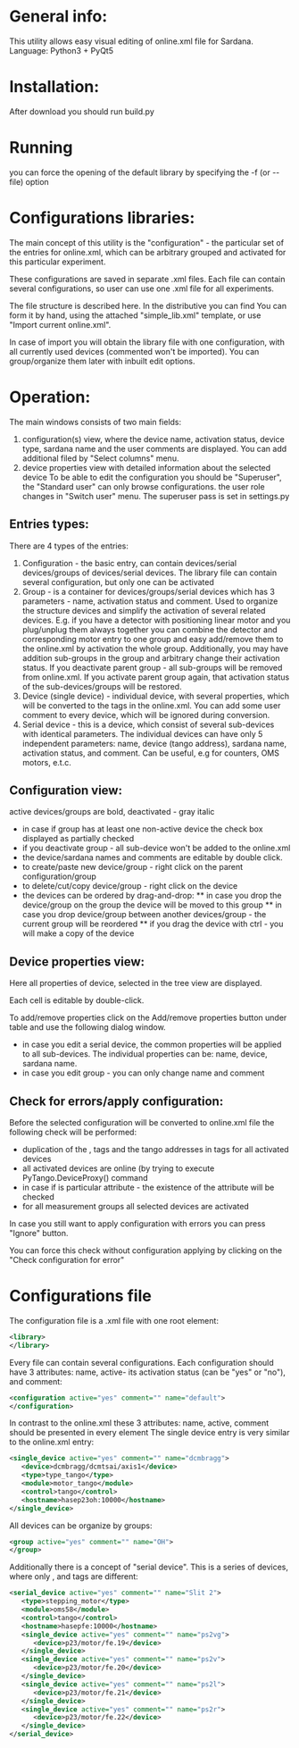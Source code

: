 # General info:
This utility allows easy visual editing of online.xml file for Sardana. Language: Python3 + PyQt5 

# Installation:
After download you should run build.py

# Running
you can force the opening of the default library by specifying the -f (or --file) option

# Configurations libraries:
The main concept of this utility is the "configuration" - the particular set of the entries for online.xml, which can be arbitrary grouped and activated for this particular experiment.

These configurations are saved in separate .xml files. Each file can contain several configurations, so user can use one .xml file for all experiments.

The file structure is described here.  In the distributive you can find You can form it by hand, using the attached "simple_lib.xml" template, or use "Import current online.xml". 

In case of import you will obtain the library file with one configuration, with all currently used devices (commented won't be imported). You can group/organize them later with inbuilt edit options.

# Operation:
The main windows consists of two main fields:

1. configuration(s) view, where the device name, activation status, device type, sardana name and the user comments are displayed. You can add additional filed by "Select columns" menu.
2. device properties view with detailed information about the selected device
To be able to edit the configuration you should be "Superuser", the "Standard user" can only browse configurations. the user role changes in "Switch user" menu. The superuser pass is set in settings.py

## Entries types:
There are 4 types of the entries:

1. Configuration - the basic entry, can contain devices/serial devices/groups of devices/serial devices. The library file can contain several configuration, but only one can be activated
2. Group - is a container for devices/groups/serial devices which has 3 parameters - name, activation status and comment. Used to organize the structure devices and simplify the activation of several related devices. E.g. if you have a detector with positioning linear motor and you plug/unplug them always together you can combine the detector and corresponding motor entry to one group and easy add/remove them to the online.xml by activation the whole group. Additionally, you may have addition sub-groups in the group and arbitrary change their activation status. If you deactivate parent group - all sub-groups will be removed from online.xml. If you activate parent group again, that activation status of the sub-devices/groups will be restored.
3. Device (single device) - individual device, with several properties, which will be converted to the tags in the online.xml.  You can add some user comment to every device, which will be ignored during conversion.
4. Serial device - this is a device, which consist of several sub-devices with identical parameters. The individual devices can have only 5 independent parameters: name, device (tango address), sardana name, activation status, and comment. Can be useful, e.g for counters, OMS motors, e.t.c.
## Configuration view:
active devices/groups are bold, deactivated - gray italic 
* in case if group has at least one non-active device the check box displayed as partially checked
* if you deactivate group - all sub-device won't be added to the online.xml
* the device/sardana names and comments are editable by double click.
* to create/paste new device/group - right click on the parent configuration/group 
* to delete/cut/copy device/group - right click on the device 
* the devices can be ordered by drag-and-drop:
** in case you drop the device/group on the group the device will be moved to this group
** in case you drop device/group between another devices/group - the current group will be reordered
** if you drag the device with ctrl - you will make a copy of the device
## Device properties view:
Here all properties of device, selected in the tree view are displayed.

Each cell is editable by double-click. 

To add/remove properties click on the Add/remove properties button under table and use the following dialog window.
* in case you edit a serial device, the common properties will be applied to all sub-devices. The individual properties can be: name, device, sardana name.
* in case you edit group - you can only change name and comment

## Check for errors/apply configuration:
Before the selected configuration will be converted to online.xml file the following check will be performed:

* duplication of the <name>, <sardananame> tags and the tango addresses in <devices> tags for all activated devices
* all activated devices are online (by trying to execute PyTango.DeviceProxy(<device>) command
* in case if <devices> is particular attribute - the existence of the attribute will be checked
* for all measurement groups all selected devices are activated

In case you still want to apply configuration with errors you can press "Ignore" button.

You can force this check without configuration applying by clicking on the "Check configuration for error"

# Configurations file
The configuration file is a .xml file with one root element:

```xml
<library>
</library>
```

Every file can contain several configurations. Each configuration should have 3 attributes: name, active- its activation status (can be "yes" or "no"), and comment:
```xml
<configuration active="yes" comment="" name="default">
</configuration>
```

In contrast to the online.xml these  3 attributes: name, active, comment should be presented in every element 
The single device entry is very similar to the online.xml entry:
```xml
<single_device active="yes" comment="" name="dcmbragg">
   <device>dcmbragg/dcmtsai/axis1</device>
   <type>type_tango</type>
   <module>motor_tango</module>
   <control>tango</control>
   <hostname>hasep23oh:10000</hostname>
</single_device>
```


All devices can be organize by groups:
```xml
<group active="yes" comment="" name="OH">
</group>
```


Additionally there is a concept of "serial device".  This is a series of devices, where only <name>, <sardananame> and <device> tags are different:
```xml
<serial_device active="yes" comment="" name="Slit 2">
   <type>stepping_motor</type>
   <module>oms58</module>
   <control>tango</control>
   <hostname>hasepfe:10000</hostname>
   <single_device active="yes" comment="" name="ps2vg">
      <device>p23/motor/fe.19</device>
   </single_device>
   <single_device active="yes" comment="" name="ps2v">
      <device>p23/motor/fe.20</device>
   </single_device>
   <single_device active="yes" comment="" name="ps2l">
      <device>p23/motor/fe.21</device>
   </single_device>
   <single_device active="yes" comment="" name="ps2r">
      <device>p23/motor/fe.22</device>
   </single_device>
</serial_device>
```
